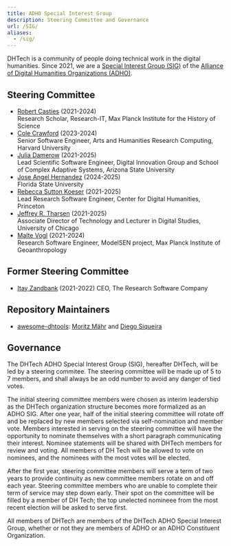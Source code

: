 ```yaml
---
title: ADHO Special Interest Group
description: Steering Committee and Governance
url: /SIG/
aliases:
  - /sig/
---
```


DHTech is a community of people doing technical work in the digital humanities. Since 2021, we are a [Special Interest Group (SIG)](https://adho.org/sigs/) of the [Alliance of Digital Humanities Organizations (ADHO)](https://adho.org/).

## Steering Committee

* [Robert Casties](https://www.mpiwg-berlin.mpg.de/users/casties) (2021-2024)<br/>
  Research Scholar, Research-IT, Max Planck Institute for the History of Science
* [Cole Crawford](https://digitalhumanities.fas.harvard.edu/person/cole-crawford/) (2023-2024)<br/>
  Senior Software Engineer, Arts and Humanities Research Computing, Harvard University
* [Julia Damerow](https://diging.asu.edu/people/index.html) (2021-2025)<br/>
  Lead Scientific Software Engineer, Digital Innovation Group and School of Complex Adaptive Systems, Arizona State University
* [Jose Angel Hernandez]() (2024-2025)<br/>
  Florida State University
* [Rebecca Sutton Koeser](https://cdh.princeton.edu/people/rebecca-sutton-koeser/) (2021-2025)<br/>
  Lead Research Software Engineer, Center for Digital Humanities, Princeton
* [Jeffrey R. Tharsen](http://www.tharsen.net/) (2021-2025)<br/>
  Associate Director of Technology and Lecturer in Digital Studies, University of Chicago
* [Malte Vogl](https://www.mpiwg-berlin.mpg.de/users/mvogl) (2021-2024)<br/>
  Research Software Engineer, ModelSEN project, Max Planck Institute of Geoanthropology


## Former Steering Committee

* [Itay Zandbank](https://www.linkedin.com/in/zambaq/) (2021-2022)
  CEO, The Research Software Company


## Repository Maintainers

* [awesome-dhtools](https://dh-tech.github.io/awesome-digital-humanities/): [Moritz Mähr](https://github.com/maehr) and [Diego Siqueira](https://github.com/diegosiqueir4)



## Governance

The DHTech ADHO Special Interest Group (SIG), hereafter DHTech, will be led by a steering commitee. The steering committee will be made up of 5 to 7 members, and shall always be an odd number to avoid any danger of tied votes.

The initial steering committee members were chosen as interim leadership as the DHTech organization structure becomes more formalized as an ADHO SIG. After one year, half of the initial steering committee will rotate off and be replaced by new members selected via self-nomination and member vote. Members interested in serving on the steering committee will have the opportunity to nominate themselves with a short paragraph communicating their interest. Nominee statements will be shared with DHTech members for review and voting. All members of DH Tech will be allowed to vote on nominees, and the nominees with the most votes will be elected.

After the first year, steering committee members will serve a term of two years to provide continuity as new committee members rotate on and off each year.  Steering committee members who are unable to complete their term of service may step down early. Their spot on the committee will be filled by a member of DH Tech; the top unelected nomineee from the most recent election will be asked to serve first.

All members of DHTech are members of the DHTech ADHO Special Interest Group, whether or not they are members of ADHO or an ADHO Constituent Organization.
